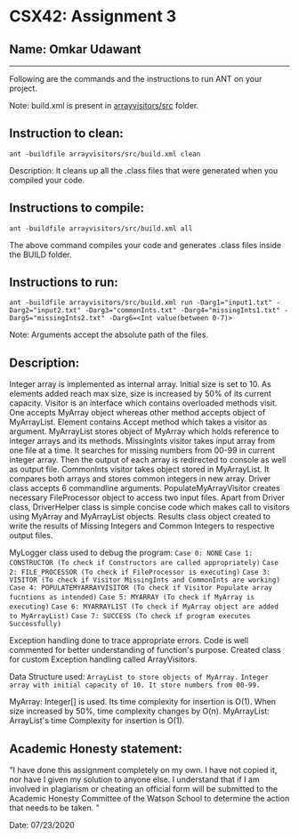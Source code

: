 # CSX42: Assignment 3
## Name: Omkar Udawant

-----------------------------------------------------------------------

Following are the commands and the instructions to run ANT on your project.


Note: build.xml is present in [arrayvisitors/src](arrayvisitors/src/) folder.

## Instruction to clean:

```commandline
ant -buildfile arrayvisitors/src/build.xml clean
```

Description: It cleans up all the .class files that were generated when you
compiled your code.

## Instructions to compile:

```commandline
ant -buildfile arrayvisitors/src/build.xml all
```
The above command compiles your code and generates .class files inside the BUILD folder.

## Instructions to run:

```commandline
ant -buildfile arrayvisitors/src/build.xml run -Darg1="input1.txt" -Darg2="input2.txt" -Darg3="commonInts.txt" -Darg4="missingInts1.txt" -Darg5="missingInts2.txt" -Darg6=<Int value(between 0-7)>
```
Note: Arguments accept the absolute path of the files.


## Description:
Integer array is implemented as internal array. Initial size is set to 10. As elements added reach max size, size is increased by 50% of its current capacity.
Visitor is an interface which contains overloaded methods visit. One accepts MyArray object whereas other method accepts object of MyArrayList.
Element contains Accept method which takes a visitor as argument. 
MyArrayList stores object of MyArray which holds reference to integer arrays and its methods.
MissingInts visitor takes input array from one file at a time. It searches for missing numbers from 00-99 in current integer array. Then the output of each array is redirected to console as well as output file.
CommonInts visitor takes object stored in MyArrayList. It compares both arrays and stores common integers in new array.
Driver class accepts 6 commandline arguments. PopulateMyArrayVisitor creates necessary FileProcessor object to access two input files.
Apart from Driver class, DriverHelper class is simple concise code which makes call to visitors using MyArray and MyArrayList objects.
Results class object created to write the results of Missing Integers and Common Integers to respective output files.

MyLogger class used to debug the program: 
`Case 0: NONE`
`Case 1: CONSTRUCTOR (To check if Constructors are called appropriately)`
`Case 2: FILE_PROCESSOR (To check if FileProcessor is executing)`
`Case 3: VISITOR (To check if Visitor MissingInts and CommonInts are working)`
`Case 4: POPULATEMYARRAYVISITOR (To check if Visitor Populate array fucntions as intended)`
`Case 5: MYARRAY (To check if MyArray is executing)`
`Case 6: MYARRAYLIST (To check if MyArray object are added to MyArrayList)`
`Case 7: SUCCESS (To check if program executes Successfully)`

Exception handling done to trace appropriate errors. Code is well commented for better understanding of function's purpose.
Created class for custom Exception handling called ArrayVisitors.

Data Structure used:    `ArrayList to store objects of MyArray.`
                        `Integer array with initial capacity of 10. It store numbers from 00-99.`

MyArray: Integer[] is used. Its time complexity for insertion is O(1). When size increased by 50%, time complexity changes by O(n).
MyArrayList: ArrayList's time Complexity for insertion is O(1).

## Academic Honesty statement:

"I have done this assignment completely on my own. I have not copied
it, nor have I given my solution to anyone else. I understand that if
I am involved in plagiarism or cheating an official form will be
submitted to the Academic Honesty Committee of the Watson School to
determine the action that needs to be taken. "

Date: 07/23/2020
